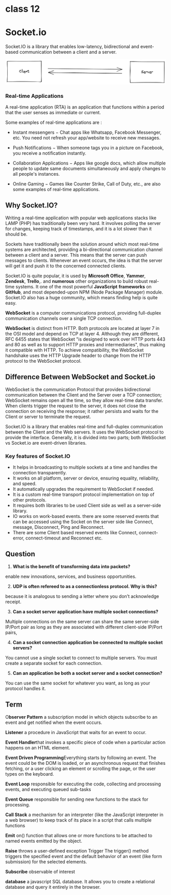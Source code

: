 # class 12 

#  Socket.io

Socket.IO is a library that enables low-latency, bidirectional and event-based communication between a client and a server.

![](./bidirectional-communication2.png)

### Real-time Applications
A real-time application (RTA) is an application that functions within a period that the user senses as immediate or current.

Some examples of real-time applications are :

- Instant messengers − Chat apps like Whatsapp, Facebook Messenger, etc. You need not refresh your app/website to receive new messages.

- Push Notifications − When someone tags you in a picture on Facebook, you receive a notification instantly.

- Collaboration Applications − Apps like google docs, which allow multiple people to update same documents simultaneously and apply changes to all people's instances.

- Online Gaming − Games like Counter Strike, Call of Duty, etc., are also some examples of real-time applications.

## Why Socket.IO?
Writing a real-time application with popular web applications stacks like LAMP (PHP) has traditionally been very hard. It involves polling the server for changes, keeping track of timestamps, and it is a lot slower than it should be.

Sockets have traditionally been the solution around which most real-time systems are architected, providing a bi-directional communication channel between a client and a server. This means that the server can push messages to clients. Whenever an event occurs, the idea is that the server will get it and push it to the concerned connected clients.

Socket.IO is quite popular, it is used by **Microsoft Office**, **Yammer**, **Zendesk**, **Trello**,. and **numerous** other organizations to build robust real-time systems. It one of the most powerful **JavaScript** **frameworks** on **GitHub**, and most depended-upon NPM (Node Package Manager) module. Socket.IO also has a huge community, which means finding help is quite easy.

**WebSocket** is a computer communications protocol, providing full-duplex communication channels over a single TCP connection.

**WebSocket** is distinct from HTTP. Both protocols are located at layer 7 in the OSI model and depend on TCP at layer 4. Although they are different, RFC 6455 states that WebSocket "is designed to work over HTTP ports 443 and 80 as well as to support HTTP proxies and intermediaries", thus making it compatible with HTTP. To achieve compatibility, the WebSocket handshake uses the HTTP Upgrade header to change from the HTTP protocol to the WebSocket protocol.

## Difference Between WebSocket and Socket.io

WebSocket is the communication Protocol that provides bidirectional communication between the Client and the Server over a TCP connection; WebSocket remains open all the time, so they allow real-time data transfer. When clients trigger the request to the server, it does not close the connection on receiving the response; it rather persists and waits for the Client or server to terminate the request.

Socket.IO is a library that enables real-time and full-duplex communication between the Client and the Web servers. It uses the WebSocket protocol to provide the interface. Generally, it is divided into two parts; both WebSocket vs Socket.io are event-driven libraries.


### Key features of Socket.IO
- It helps in broadcasting to multiple sockets at a time and handles the connection transparently.
- It works on all platform, server or device, ensuring equality, reliability, and speed.
- It automatically upgrades the requirement to WebSocket if needed.
- It is a custom real-time transport protocol implementation on top of other protocols.
- It requires both libraries to be used Client side as well as a server-side library.
- IO works on work-based events. there are some reserved events that can be accessed using the Socket on the  server side like Connect, message, Disconnect, Ping and Reconnect.
- There are some Client based reserved events like Connect, connect- error, connect-timeout and Reconnect etc.

## Question
1. **What is the benefit of transforming data into packets?**

enable new innovations, services, and business opportunities.

2. **UDP is often refereed to as a connectionless protocol. Why is this?**

because it is analogous to sending a letter where you don’t acknowledge receipt.

3. **Can a socket server application have multiple socket connections?**

Multiple connections on the same server can share the same server-side IP/Port pair as long as they are associated with different client-side IP/Port pairs,

4. **Can a socket connection application be connected to multiple socket servers?**

You cannot use a single socket to connect to multiple servers. You must create a separate socket for each connection.

5. **Can an application be both a socket server and a socket connection?**

You can use the same socket for whatever you want, as long as your protocol handles it.



## Term


O**bserver Pattern** a subscription model in which objects subscribe to an event and get notified when the event occurs.

**Listener** a procedure in JavaScript that waits for an event to occur.

**Event Handler**that invokes a specific piece of code when a particular action happens on an HTML element.

**Event Driven Programming**Everything starts by following an event. The event could be the DOM is loaded, or an asynchronous request that finishes fetching, or a user clicking an element or scrolling the page, or the user types on the keyboard.

**Event Loop**	responsible for executing the code, collecting and processing events, and executing queued sub-tasks

**Event Queue**	responsible for sending new functions to the stack for processing.

**Call Stack**	a mechanism for an interpreter (like the JavaScript interpreter in a web browser) to keep track of its place in a script that calls multiple functions

**Emit**	on() function that allows one or more functions to be attached to named events emitted by the object.

**Raise**	throws a user-defined exception
Trigger	The trigger() method triggers the specified event and the default behavior of an event (like form submission) for the selected elements.

**Subscribe**	observable of interest

**database**	a javascript SQL database. It allows you to create a relational database and query it entirely in the browser.